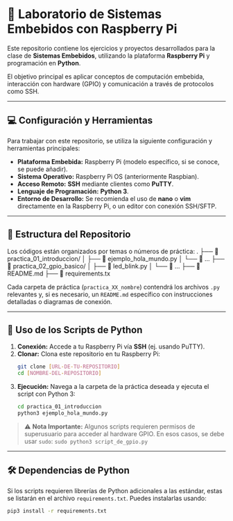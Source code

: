 # 🐍 Laboratorio de Sistemas Embebidos con Raspberry Pi

Este repositorio contiene los ejercicios y proyectos desarrollados para la clase de **Sistemas Embebidos**, utilizando la plataforma **Raspberry Pi** y programación en **Python**.

El objetivo principal es aplicar conceptos de computación embebida, interacción con hardware (GPIO) y comunicación a través de protocolos como SSH.

---

## 💻 Configuración y Herramientas

Para trabajar con este repositorio, se utiliza la siguiente configuración y herramientas principales:

* **Plataforma Embebida:** Raspberry Pi (modelo específico, si se conoce, se puede añadir).
* **Sistema Operativo:** Raspberry Pi OS (anteriormente Raspbian).
* **Acceso Remoto:** **SSH** mediante clientes como **PuTTY**.
* **Lenguaje de Programación:** **Python 3**.
* **Entorno de Desarrollo:** Se recomienda el uso de **nano** o **vim** directamente en la Raspberry Pi, o un editor con conexión SSH/SFTP.

---

## 📂 Estructura del Repositorio

Los códigos están organizados por temas o números de práctica:
. ├── 📂 practica_01_introduccion/ │ ├── 📄 ejemplo_hola_mundo.py │ └── 📄 ... ├── 📂 practica_02_gpio_basico/ │ ├── 📄 led_blink.py │ └── 📄 ... ├── 📄 README.md ├── 📄 requirements.tx

Cada carpeta de práctica (`practica_XX_nombre`) contendrá los archivos `.py` relevantes y, si es necesario, un `README.md` específico con instrucciones detalladas o diagramas de conexión.

---

## 🚀 Uso de los Scripts de Python

1.  **Conexión:** Accede a tu Raspberry Pi vía **SSH** (ej. usando PuTTY).
2.  **Clonar:** Clona este repositorio en tu Raspberry Pi:
    ```bash
    git clone [URL-DE-TU-REPOSITORIO]
    cd [NOMBRE-DEL-REPOSITORIO]
    ```
3.  **Ejecución:** Navega a la carpeta de la práctica deseada y ejecuta el script con Python 3:
    ```bash
    cd practica_01_introduccion
    python3 ejemplo_hola_mundo.py
    ```

> ⚠️ **Nota Importante:** Algunos scripts requieren permisos de superusuario para acceder al hardware GPIO. En esos casos, se debe usar `sudo`:
> `sudo python3 script_de_gpio.py`

---

## 🛠️ Dependencias de Python

Si los scripts requieren librerías de Python adicionales a las estándar, estas se listarán en el archivo `requirements.txt`. Puedes instalarlas usando:

```bash
pip3 install -r requirements.txt
